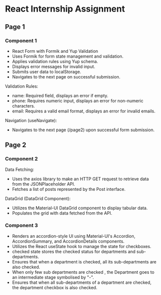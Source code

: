 # React Internship Assignment

## Page 1
### Component 1
   * React Form with Formik and Yup Validation
   * Uses Formik for form state management and validation.
   * Applies validation rules using Yup schema.
   * Displays error messages for invalid input.
   * Submits user data to localStorage.
   * Navigates to the next page on successful submission.

Validation Rules:

   * name: Required field, displays an error if empty.
   * phone: Requires numeric input, displays an error for non-numeric characters.
   * email: Requires a valid email format, displays an error for invalid emails.

Navigation (useNavigate):

   * Navigates to the next page (/page2) upon successful form submission.

## Page 2
### Component 2

Data Fetching:

   * Uses the axios library to make an HTTP GET request to retrieve data from the JSONPlaceholder API.
   * Fetches a list of posts represented by the Post interface.

DataGrid (DataGrid Component):

   * Utilizes the Material-UI DataGrid component to display tabular data.
   * Populates the grid with data fetched from the API.

### Component 3
   * Renders an accordion-style UI using Material-UI's Accordion, AccordionSummary, and AccordionDetails components.
   * Utilizes the React useState hook to manage the state for checkboxes.
   * checked state stores the checked status for departments and sub-departments.
   * Ensures that when a department is checked, all its sub-departments are also checked.
   * When only few sub departments are checked , the Department goes to an intermediate stage symbolised by "-".
   * Ensures that when all sub-departments of a department are checked, the department checkbox is also checked.